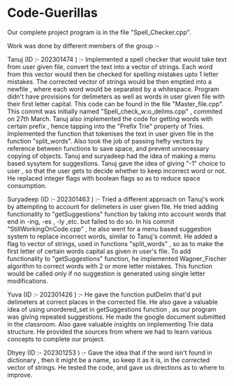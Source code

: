 # Code-Guerillas

Our complete project program is in the file "Spell_Checker.cpp".

Work was done by different members of the group :- 

Tanuj (ID :- 202301474 ) :- 
Implemented a spell checker that would take text from user given file, convert the text into a vector of strings. Each word from this vector would then be checked for spelling mistakes upto 1 letter mistakes. The corrected vector of strings would be then emptied into a newfile , where each word would be separated by a whitespace. Program didn't have provisions for delimeters as well as words in user given file with their first letter capital. This code can be found in the file "Master_file.cpp". 
This commit was initially named "Spell_check_w:o_delims.cpp" , commited on 27th March.
Tanuj also implemented the code for getting words with certain prefix , hence tapping into the "Prefix Trie" property of Tries. Implemented
the function that tokenises the text in user given file in the function "split_words". Also took the job of passing hefty vectors by reference between functions to save space, and prevent unnecessary copying of objects. Tanuj and suryadeep had the idea of making a menu based sysytem for suggestions. Tanuj gave the idea of giving "-1" choice to user , so that the user gets to decide whether to keep incorrect word or not. He replaced integer flags with boolean flags so as to reduce space consumption.


Suryadeep (ID :- 202301463 ) :-
Tried a different approach on Tanuj's work by attempting to account for delimeters in user given file. He tried adding functionality to "getSuggestions" function by taking into account words that end in -ing, -es , -ly ,etc. but failed to do so. In his commit "StillWorkingOnCode.cpp" , he also went for a menu based suggestion system to replace incorrect words, similar to Tanuj's commit. He added a flag to vector of strings, used in functions "split_words" , so as to make the first letter of certain words capital as given in user's file.
To add functionality to "getSuggestions" function, he implemented Wagner_Fischer algorithm to correct words with 2 or more letter mistakes.
This function would be called only if no suggestion is generated using single letter modifications.

Yuva (ID :- 202301426 ) :- 
He gave the function putDelim that'd put delimeters at correct places in the corrected file. He also gave a valuable idea of using unordered_set in getSuggestions function , as our program was giving repeated suggestions. He made the google document submitted in the classroom. Also gave valuable insights on implementing Trie data structure. He provided the sources from where we had to learn various concepts to complete our project.

Dhyey (ID :- 202301253 ) :-
Gave the idea that if the word isn't found in dictionary , then it might be a name, so keep it as it is, in the corrected vector of strings.
He tested the code, and gave us directions as to where to improve.
